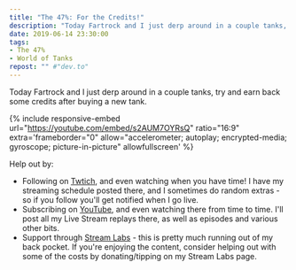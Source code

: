 ```yaml
---
title: "The 47%: For the Credits!"
description: "Today Fartrock and I just derp around in a couple tanks, try and earn back some credits after buying a new tank."
date: 2019-06-14 23:30:00
tags:
- The 47%
- World of Tanks
repost: "" #"dev.to"
---
```


Today Fartrock and I just derp around in a couple tanks, try and earn back some credits after buying a new tank.

<!--more-->

{% include responsive-embed url="https://youtube.com/embed/s2AUM7OYRsQ" ratio="16:9" extra='frameborder="0" allow="accelerometer; autoplay; encrypted-media; gyroscope; picture-in-picture" allowfullscreen' %}

Help out by:
 * Following on [Twtich](https://twitch.tv/AnonJr_Live), and even watching when you have time! I have my streaming schedule posted there, and I sometimes do random extras - so if you follow you'll get notified when I go live.
 * Subscribing on [YouTube](http://www.youtube.com/channel/UCXafqhKHbkSUIrq0LAuu0tw), and even watching there from time to time. I'll post all my Live Stream replays there, as well as episodes and various other bits.
 * Support through [Stream Labs](https://streamlabs.com/anonjr_live) - this is pretty much running out of my back pocket. If you're enjoying the content, consider helping out with some of the costs by donating/tipping on my Stream Labs page.